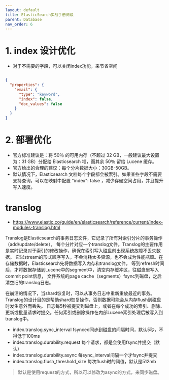 ```yaml
---
layout: default
title: ElasticSearch实战手册阅读
parent: Database
nav_order: 6
---
```


# 1. index 设计优化

- 对于不需要的字段，可以关闭index功能，来节省空间

```json

{
  "properties": {
    "email": {
      "type": "keyword",
      "index": false,
      "doc_values": false
    }
  }
}
```

# 2. 部署优化

- 官方标准建议是：将 50％ 的可用内存（不超过 32 GB，一般建议最大设置为：31 GB）分配给 Elasticsearch 堆，而其余 50％ 留给 Lucene
  缓存。
- 官方给出的合理的建议：每个分片数据大小：30GB-50GB。
- 默认情况下，Elasticsearch 文档每个字段都会被索引。如果某些字段不需要支持查询，可以在映射中配置 "index": false
  ，减少存储空间占用，并且提升写入速度。

# translog

- https://www.elastic.co/guide/en/elasticsearch/reference/current/index-modules-translog.html

Translog是Elasticsearch的事务日志文件，它记录了所有对索引分片的事务操作（add/update/delete），
每个分片对应一个translog文件。Translog的主要作用是实时记录对于索引的修改操作，确保在索引写入磁盘前出现系统故障不丢失数据。
它以stream的形式顺序写入，不会消耗太多资源，也不会成为性能瓶颈。在存储数据时，Elasticsearch先将数据写入内存和translog文件，
等到refresh时间后，才将数据存储到Lucene中的segment中，清空内存缓冲区，往磁盘里写入commit point信息，
文件系统的page cache（segments）fsync到磁盘，之后清空旧的translog日志。

在崩溃的情况下，当shard恢复时，可以从事务日志中重新重放最近的事务。Translog的设计目的是帮助shard恢复操作，否则数据可能会从内存flush到磁盘时发生意外而丢失。
日志每5秒被提交到磁盘上，或者在每个成功的索引、删除、更新或批量请求时提交。任何索引或删除操作在内部Lucene索引处理后被写入到translog中。



- index.translog.sync_interval fsynced同步到磁盘的间隔时间，默认5秒，不得低于100ms
- index.translog.durability.request 每个请求，都是会使用fsync并提交（默认）
- index.translog.durability.async 每sync_interval间隔一个才fsync并提交
- index.translog.flush_threshold_size 每次flush时的阈值，默认是512mb


> 默认是使用request的方式，所以可以修改为async的方式，来同步磁盘。
